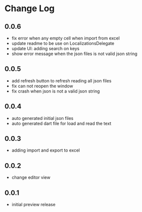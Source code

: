 # Change Log

## 0.0.6

- fix error when any empty cell when import from excel
- update readme to be use on LocalizationsDelegate
- update UI: adding search on keys
- show error message when the json files is not valid json string

## 0.0.5

- add refresh button to refresh reading all json files
- fix can not reopen the window
- fix crash when json is not a valid json string

## 0.0.4

- auto generated initial json files
- auto generated dart file for load and read the text

## 0.0.3

- adding import and export to excel

## 0.0.2

- change editor view

## 0.0.1

- initial preview release